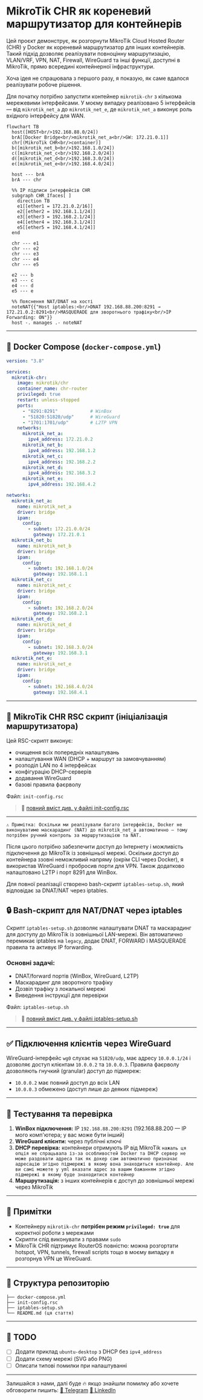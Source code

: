 # MikroTik CHR як кореневий маршрутизатор для контейнерів

Цей проєкт демонструє, як розгорнути MikroTik Cloud Hosted Router (CHR) у Docker як кореневий маршрутизатор для інших контейнерів. Такий підхід дозволяє реалізувати повноцінну маршрутизацію, VLAN/VRF, VPN, NAT, Firewall, WireGuard та інші функції, доступні в MikroTik, прямо всередині контейнерної інфраструктури.

Хоча ідея не спрацювала з першого разу, я показую, як саме вдалося реалізувати робоче рішення.

Для початку потрібно запустити контейнер `mikrotik-chr` з кількома мережевими інтерфейсами. У моєму випадку реалізовано 5 інтерфейсів — від `mikrotik_net_a` до `mikrotik_net_e`, де `mikrotik_net_a` виконує роль вхідного інтерфейсу для WAN.

```
flowchart TB
  host([HOST<br/>192.168.88.0/24])
  brA[[Docker Bridge<br/>mikrotik_net_a<br/>GW: 172.21.0.1]]
  chr[(MikroTik CHR<br/>container)]
  b([mikrotik_net_b<br/>192.168.1.0/24])
  c([mikrotik_net_c<br/>192.168.2.0/24])
  d([mikrotik_net_d<br/>192.168.3.0/24])
  e([mikrotik_net_e<br/>192.168.4.0/24])

  host --- brA
  brA --- chr

  %% IP підписи інтерфейсів CHR
  subgraph CHR_Ifaces[ ]
    direction TB
    e1[[ether1 = 172.21.0.2/16]]
    e2[[ether2 = 192.168.1.1/24]]
    e3[[ether3 = 192.168.2.1/24]]
    e4[[ether4 = 192.168.3.1/24]]
    e5[[ether5 = 192.168.4.1/24]]
  end

  chr --- e1
  chr --- e2
  chr --- e3
  chr --- e4
  chr --- e5

  e2 --- b
  e3 --- c
  e4 --- d
  e5 --- e

  %% Пояснення NAT/DNAT на хості
  noteNAT{{"Host iptables:<br/>DNAT 192.168.88.200:8291 → 172.21.0.2:8291<br/>MASQUERADE для зворотнього трафіку<br/>IP Forwarding: ON"}}
  host -. manages .- noteNAT

```
---

## 🔧 Docker Compose (`docker-compose.yml`)

```yaml
version: "3.8"

services:
  mikrotik-chr:
    image: mikrotik/chr
    container_name: chr-router
    privileged: true
    restart: unless-stopped
    ports:
      - "8291:8291"            # WinBox
      - "51820:51820/udp"      # WireGuard
      - "1701:1701/udp"        # L2TP VPN
    networks:
      mikrotik_net_a:
        ipv4_address: 172.21.0.2
      mikrotik_net_b:
        ipv4_address: 192.168.1.2
      mikrotik_net_c:
        ipv4_address: 192.168.2.2
      mikrotik_net_d:
        ipv4_address: 192.168.3.2
      mikrotik_net_e:
        ipv4_address: 192.168.4.2

networks:
  mikrotik_net_a:
    name: mikrotik_net_a
    driver: bridge
    ipam:
      config:
        - subnet: 172.21.0.0/24
          gateway: 172.21.0.1
  mikrotik_net_b:
    name: mikrotik_net_b
    driver: bridge
    ipam:
      config:
        - subnet: 192.168.1.0/24
          gateway: 192.168.1.1
  mikrotik_net_c:
    name: mikrotik_net_c
    driver: bridge
    ipam:
      config:
        - subnet: 192.168.2.0/24
          gateway: 192.168.2.1
  mikrotik_net_d:
    name: mikrotik_net_d
    driver: bridge
    ipam:
      config:
        - subnet: 192.168.3.0/24
          gateway: 192.168.3.1
  mikrotik_net_e:
    name: mikrotik_net_e
    driver: bridge
    ipam:
      config:
        - subnet: 192.168.4.0/24
          gateway: 192.168.4.1
```

---

## 📜 MikroTik CHR RSC скрипт (ініціалізація маршрутизатора)

Цей RSC-скрипт виконує:

* очищення всіх попередніх налаштувань
* налаштування WAN (DHCP + маршрут за замовчуванням)
* розподіл LAN по 4 інтерфейсах
* конфігурацію DHCP-серверів
* додавання WireGuard
* базові правила фаєрволу

Файл: `init-config.rsc`

> 🔽 [повний вміст див. у файлі init-config.rsc](./init-config.rsc)

---

``⚠️ Примітка: Оскільки ми реалізували багато інтерфейсів, Docker не виконуватиме маскарадинг (NAT) до mikrotik_net_a автоматично — тому потрібен ручний контроль за маршрутизацією та NAT.``

Після цього потрібно забезпечити доступ до Інтернету і можливість підключення до MikroTik із зовнішньої мережі. Оскільки доступ до контейнера ззовні неможливий напряму (окрім CLI через Docker), я використав WireGuard і пробросив порти для VPN. Також додатково налаштовано L2TP і порт 8291 для WinBox.

Для повної реалізації створено bash-скрипт `iptables-setup.sh`, який відповідає за DNAT/NAT через iptables.

## 🔒 Bash-скрипт для NAT/DNAT через iptables

Скрипт `iptables-setup.sh` дозволяє налаштувати DNAT та маскарадинг для доступу до MikroTik із зовнішньої LAN-мережі. Він автоматично перемикає iptables на `legacy`, додає DNAT, FORWARD і MASQUERADE правила та активує IP forwarding.

### Основні задачі:

* DNAT/forward портів (WinBox, WireGuard, L2TP)
* Маскарадинг для зворотного трафіку
* Дозвіл трафіку з локальної мережі
* Виведення інструкції для перевірки

Файл: `iptables-setup.sh`
> 🔽 [повний вміст див. у файлі iptables-setup.sh](./iptables-setup.sh)
---

## ✅ Підключення клієнтів через WireGuard

WireGuard-інтерфейс `wg0` слухає на `51820/udp`, має адресу `10.0.0.1/24` і дозволяє доступ клієнтам `10.0.0.2` та `10.0.0.3`. Правила фаєрволу дозволяють гнучкий (granular) доступ до підмереж:

* `10.0.0.2` має повний доступ до всіх LAN
* `10.0.0.3` обмежено (доступ лише до деяких підмереж)

---

## 🧪 Тестування та перевірка

1. **WinBox підключення:** IP `192.168.88.200:8291` (192.168.88.200 — IP мого комп'ютера; у вас може бути інший)
2. **WireGuard клієнти:** через публічні ключі
3. **DHCP перевірка:** контейнери отримують IP від MikroTik ``нажаль ця опція не спрацьвала із-за особливостей Docker та DHCP сервер не може раздовати адреса так як докер сам автоматично призначає адресацію згідно підмережі в якому вона знаходиться контейнер. Але ви самі можете у yml вказати адрес за вашим бажанням згідно підмережі в якому буде знаходитися контейнер``
4. **Маршрутизація:** з інших контейнерів є доступ до зовнішньої мережі через MikroTik

---

## 📌 Примітки

* Контейнеру `mikrotik-chr` **потрібен режим `privileged: true`** для коректної роботи з мережами
* Скрипти слід виконувати з правами `sudo`
* MikroTik CHR підтримує RouterOS повністю: можна розгортати hotspot, VPN, tunnels, firewall scripts тощо в моєму випадку я розгорнув VPN це WireGuard. 

---

## 📂 Структура репозиторію

```
├── docker-compose.yml
├── init-config.rsc
├── iptables-setup.sh
└── README.md (ця стаття)
```

---

## 📎 TODO

* [ ] Додати приклад `ubuntu-desktop` з DHCP без `ipv4_address`
* [ ] Додати схему мережі (SVG або PNG)
* [ ] Описати типові помилки при налаштуванні

---

Залишайся з нами, далі буде 🔥
якщо знайшли помилку або хочете обговорити пишить:
[📲 Telegram](https://t.me/RifatIsmailov)
[🔗 LinkedIn](https://www.linkedin.com/in/твоє_імʼя/)
